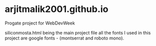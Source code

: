 # arjitmalik2001.github.io
Progate project for WebDevWeek

siliconmosta.html being the main project file
all the fonts I used in this project are google fonts - (montserrat and roboto mono).
